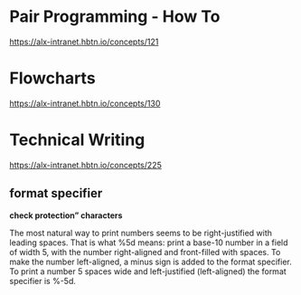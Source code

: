 # Pair Programming - How To
https://alx-intranet.hbtn.io/concepts/121

# Flowcharts
https://alx-intranet.hbtn.io/concepts/130

# Technical Writing
https://alx-intranet.hbtn.io/concepts/225


## format specifier
**check protection” characters**

The most natural way to print numbers seems to be right-justified with leading spaces. That is what %5d means: print a base-10 number in a field of width 5, with the number right-aligned and front-filled with spaces.
To make the number left-aligned, a minus sign is added to the format specifier. To print a number 5 spaces wide and left-justified (left-aligned) the format specifier is %-5d.

